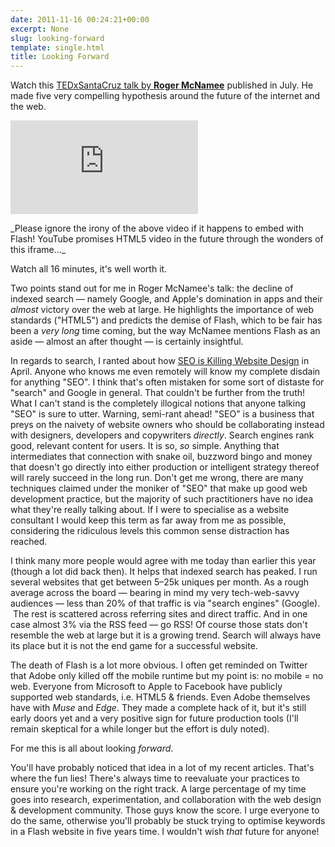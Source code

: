 ```yaml
---
date: 2011-11-16 00:24:21+00:00
excerpt: None
slug: looking-forward
template: single.html
title: Looking Forward
---
```


Watch this [TEDxSantaCruz talk by **Roger McNamee**](http://www.youtube.com/watch?v=aR6jLD1USW0&feature=player_embedded) published in July. He made five very compelling hypothesis around the future of the internet and the web.


<p class="b-post__image"><span class="b-fitvid" style="padding-top:56.25%"><iframe src="http://www.youtube.com/embed/aR6jLD1USW0" frameborder="0"></iframe></span></p>


<p class="medium">_Please ignore the irony of the above video if it happens to embed with Flash! YouTube promises HTML5 video in the future through the wonders of this iframe..._</p>

Watch all 16 minutes, it's well worth it.

Two points stand out for me in Roger McNamee's talk: the decline of indexed search — namely Google, and Apple's domination in apps and their _almost_ victory over the web at large. He highlights the importance of web standards ("HTML5") and predicts the demise of Flash, which to be fair has been a _very long_ time coming, but the way McNamee mentions Flash as an aside — almost an after thought — is certainly insightful.

In regards to search, I ranted about how [SEO is Killing Website Design](http://dbushell.com/2011/04/12/seo-is-killing-website-design/) in April. Anyone who knows me even remotely will know my complete disdain for anything "SEO". I think that's often mistaken for some sort of distaste for "search" and Google in general. That couldn't be further from the truth! What I can't stand is the completely illogical notions that anyone talking "SEO" is sure to utter. Warning, semi-rant ahead! "SEO" is a business that preys on the naivety of website owners who should be collaborating instead with designers, developers and copywriters _directly_. Search engines rank good, relevant content for users. It is so, _so_ simple. Anything that intermediates that connection with snake oil, buzzword bingo and money that doesn't go directly into either production or intelligent strategy thereof will rarely succeed in the long run. Don't get me wrong, there are many techniques claimed under the moniker of "SEO" that make up good web development practice, but the majority of such practitioners have no idea what they're really talking about. If I were to specialise as a website consultant I would keep this term as far away from me as possible, considering the ridiculous levels this common sense distraction has reached.

I think many more people would agree with me today than earlier this year (though a lot did back then). It helps that indexed search has peaked. I run several websites that get between 5–25k uniques per month. As a rough average across the board — bearing in mind my very tech-web-savvy audiences — less than 20% of that traffic is via "search engines" (Google).  The rest is scattered across referring sites and direct traffic. And in one case almost 3% via the RSS feed — go RSS! Of course those stats don't resemble the web at large but it is a growing trend. Search will always have its place but it is not the end game for a successful website.

The death of Flash is a lot more obvious. I often get reminded on Twitter that Adobe only killed off the mobile runtime but my point is: no mobile = no web. Everyone from Microsoft to Apple to Facebook have publicly supported web standards, i.e. HTML5 & friends. Even Adobe themselves have with _Muse_ and _Edge_. They made a complete hack of it, but it's still early doors yet and a very positive sign for future production tools (I'll remain skeptical for a while longer but the effort is duly noted).

For me this is all about looking _forward_.

You'll have probably noticed that idea in a lot of my recent articles. That's where the fun lies! There's always time to reevaluate your practices to ensure you're working on the right track. A large percentage of my time goes into research, experimentation, and collaboration with the web design & development community. Those guys know the score. I urge everyone to do the same, otherwise you'll probably be stuck trying to optimise keywords in a Flash website in five years time. I wouldn't wish _that_ future for anyone!
